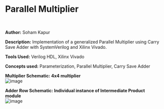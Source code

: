 # Parallel Multiplier
<br>

**Author:** Soham Kapur
<br>

**Description:** Implementation of a generalized Parallel Multiplier using Carry Save Adder with SystemVerilog and Xilinx Vivado. 
<br>

**Tools Used:** Verilog HDL, Xilinx Vivado
<br>

**Concepts used:** Parameterization, Parallel Multiplier, Carry Save Adder
<br>

**Multiplier Schematic: 4x4 multiplier**
<br>
![image](https://github.com/user-attachments/assets/b64028a8-f875-4ddb-a9af-f5702b26bf18)
<br>

**Adder Row Schematic: Individual instance of Intermediate Product module**
<br>
![image](https://github.com/user-attachments/assets/71dfe993-168c-44d8-8bf0-0bca8460cf78)
